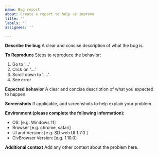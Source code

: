 ```yaml
---
name: Bug report
about: Create a report to help us improve
title: ''
labels: ''
assignees: ''

---
```


**Describe the bug**
A clear and concise description of what the bug is.

**To Reproduce**
Steps to reproduce the behavior:
1. Go to '...'
2. Click on '....'
3. Scroll down to '....'
4. See error

**Expected behavior**
A clear and concise description of what you expected to happen.

**Screenshots**
If applicable, add screenshots to help explain your problem.

**Environment (please complete the following information):**
 - OS: [e.g. Windows 11]
 - Browser [e.g. chrome, safari]
 - UI and Version: [e.g. SD web UI 1.7.0 ]
 - CivBrowser Version: [e.g. 1.10.0]

**Additional context**
Add any other context about the problem here.
